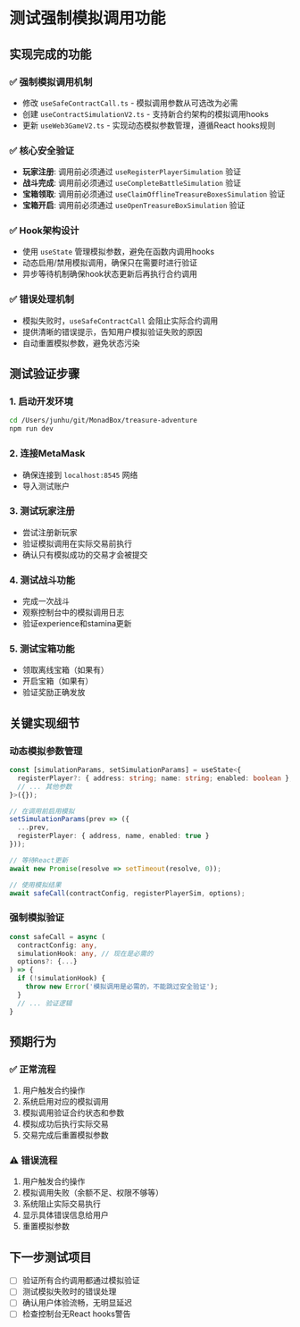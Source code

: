 # 测试强制模拟调用功能

## 实现完成的功能

### ✅ 强制模拟调用机制
- 修改 `useSafeContractCall.ts` - 模拟调用参数从可选改为必需
- 创建 `useContractSimulationV2.ts` - 支持新合约架构的模拟调用hooks
- 更新 `useWeb3GameV2.ts` - 实现动态模拟参数管理，遵循React hooks规则

### ✅ 核心安全验证
- **玩家注册**: 调用前必须通过 `useRegisterPlayerSimulation` 验证
- **战斗完成**: 调用前必须通过 `useCompleteBattleSimulation` 验证  
- **宝箱领取**: 调用前必须通过 `useClaimOfflineTreasureBoxesSimulation` 验证
- **宝箱开启**: 调用前必须通过 `useOpenTreasureBoxSimulation` 验证

### ✅ Hook架构设计
- 使用 `useState` 管理模拟参数，避免在函数内调用hooks
- 动态启用/禁用模拟调用，确保只在需要时进行验证
- 异步等待机制确保hook状态更新后再执行合约调用

### ✅ 错误处理机制
- 模拟失败时，`useSafeContractCall` 会阻止实际合约调用
- 提供清晰的错误提示，告知用户模拟验证失败的原因
- 自动重置模拟参数，避免状态污染

## 测试验证步骤

### 1. 启动开发环境
```bash
cd /Users/junhu/git/MonadBox/treasure-adventure
npm run dev
```

### 2. 连接MetaMask
- 确保连接到 `localhost:8545` 网络
- 导入测试账户

### 3. 测试玩家注册
- 尝试注册新玩家
- 验证模拟调用在实际交易前执行
- 确认只有模拟成功的交易才会被提交

### 4. 测试战斗功能
- 完成一次战斗
- 观察控制台中的模拟调用日志
- 验证experience和stamina更新

### 5. 测试宝箱功能
- 领取离线宝箱（如果有）
- 开启宝箱（如果有）
- 验证奖励正确发放

## 关键实现细节

### 动态模拟参数管理
```typescript
const [simulationParams, setSimulationParams] = useState<{
  registerPlayer?: { address: string; name: string; enabled: boolean };
  // ... 其他参数
}>({});

// 在调用前启用模拟
setSimulationParams(prev => ({
  ...prev,
  registerPlayer: { address, name, enabled: true }
}));

// 等待React更新
await new Promise(resolve => setTimeout(resolve, 0));

// 使用模拟结果
await safeCall(contractConfig, registerPlayerSim, options);
```

### 强制模拟验证
```typescript
const safeCall = async (
  contractConfig: any,
  simulationHook: any, // 现在是必需的
  options?: {...}
) => {
  if (!simulationHook) {
    throw new Error('模拟调用是必需的，不能跳过安全验证');
  }
  // ... 验证逻辑
}
```

## 预期行为

### ✅ 正常流程
1. 用户触发合约操作
2. 系统启用对应的模拟调用
3. 模拟调用验证合约状态和参数
4. 模拟成功后执行实际交易
5. 交易完成后重置模拟参数

### ⚠️ 错误流程  
1. 用户触发合约操作
2. 模拟调用失败（余额不足、权限不够等）
3. 系统阻止实际交易执行
4. 显示具体错误信息给用户
5. 重置模拟参数

## 下一步测试项目
- [ ] 验证所有合约调用都通过模拟验证
- [ ] 测试模拟失败时的错误处理
- [ ] 确认用户体验流畅，无明显延迟
- [ ] 检查控制台无React hooks警告